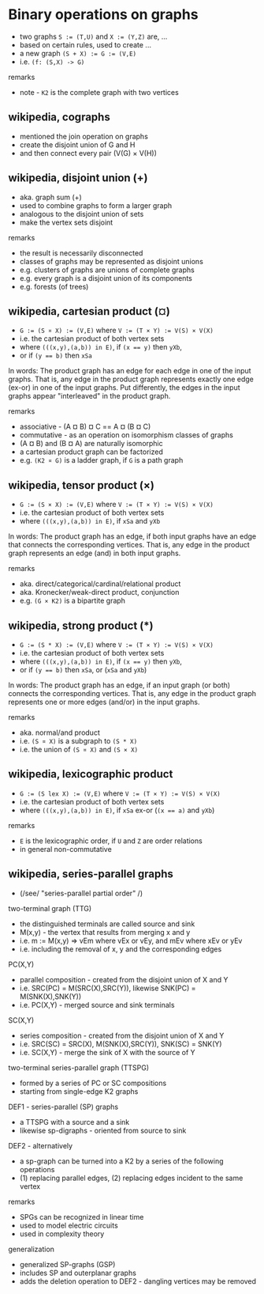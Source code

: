 
<!-- ======================================================================= -->
# Binary operations on graphs

* two graphs `S := (T,U)` and `X := (Y,Z)` are, ...
* based on certain rules, used to create ...
* a new graph `(S + X) := G := (V,E)`
* i.e. `(f: (S,X) -> G)`

remarks

* note - `K2` is the complete graph with two vertices

<!-- ======================================================================= -->
## wikipedia, cographs

* mentioned the join operation on graphs
* create the disjoint union of G and H
* and then connect every pair (V(G) × V(H))

<!-- ======================================================================= -->
## wikipedia, disjoint union (+)

* aka. graph sum (+)
* used to combine graphs to form a larger graph
* analogous to the disjoint union of sets
* make the vertex sets disjoint

remarks

* the result is necessarily disconnected
* classes of graphs may be represented as disjoint unions
* e.g. clusters of graphs are unions of complete graphs
* e.g. every graph is a disjoint union of its components
* e.g. forests (of trees)

<!-- ======================================================================= -->
## wikipedia, cartesian product (¤)

* `G := (S ¤ X) := (V,E)` where `V := (T × Y) := V(S) × V(X)`
* i.e. the cartesian product of both vertex sets
* where `(((x,y),(a,b)) in E)`, if `(x == y)` then `yXb`,
* or if `(y == b)` then `xSa`

In words: The product graph has an edge for each edge in one of the input
graphs. That is, any edge in the product graph represents exactly one edge
(ex-or) in one of the input graphs. Put differently, the edges in the input
graphs appear "interleaved" in the product graph.

remarks

* associative - (A ¤ B) ¤ C == A ¤ (B ¤ C)
* commutative - as an operation on isomorphism classes of graphs
* (A ¤ B) and (B ¤ A)  are naturally isomorphic
* a cartesian product graph can be factorized
* e.g. `(K2 ¤ G)` is a ladder graph, if `G` is a path graph

<!-- ======================================================================= -->
## wikipedia, tensor product (×)

* `G := (S × X) := (V,E)` where `V := (T × Y) := V(S) × V(X)`
* i.e. the cartesian product of both vertex sets
* where `(((x,y),(a,b)) in E)`, if `xSa` and `yXb`

In words: The product graph has an edge, if both input graphs have an edge
that connects the corresponding vertices. That is, any edge in the product
graph represents an edge (and) in both input graphs.

remarks

* aka. direct/categorical/cardinal/relational product
* aka. Kronecker/weak-direct product, conjunction
* e.g. `(G × K2)` is a bipartite graph

<!-- ======================================================================= -->
## wikipedia, strong product (*)

* `G := (S * X) := (V,E)` where `V := (T × Y) := V(S) × V(X)`
* i.e. the cartesian product of both vertex sets
* where `(((x,y),(a,b)) in E)`, if `(x == y)` then `yXb`,
* or if `(y == b)` then `xSa`, or (`xSa` and `yXb`)

In words: The product graph has an edge, if an input graph (or both) connects
the corresponding vertices. That is, any edge in the product graph represents
one or more edges (and/or) in the input graphs.

remarks

* aka. normal/and product
* i.e. `(S ¤ X)` is a subgraph to `(S * X)`
* i.e. the union of `(S ¤ X)` and `(S × X)`

<!-- ======================================================================= -->
## wikipedia, lexicographic product

* `G := (S lex X) := (V,E)` where `V := (T × Y) := V(S) × V(X)`
* i.e. the cartesian product of both vertex sets
* where `(((x,y),(a,b)) in E)`, if `xSa` ex-or (`(x == a)` and `yXb`)

remarks

* `E` is the lexicographic order, if `U` and `Z` are order relations
* in general non-commutative

<!-- ======================================================================= -->
## wikipedia, series-parallel graphs

* (/see/ "series-parallel partial order" /)

two-terminal graph (TTG)

* the distinguished terminals are called source and sink
* M(x,y) - the vertex that results from merging x and y
* i.e. m := M(x,y) => vEm where vEx or vEy, and mEv where xEv or yEv
* i.e. including the removal of x, y and the corresponding edges

PC(X,Y)

* parallel composition - created from the disjoint union of X and Y
* i.e. SRC(PC) = M(SRC(X),SRC(Y)), likewise SNK(PC) = M(SNK(X),SNK(Y))
* i.e. PC(X,Y) - merged source and sink terminals

SC(X,Y)

* series composition - created from the disjoint union of X and Y
* i.e. SRC(SC) = SRC(X), M(SNK(X),SRC(Y)), SNK(SC) = SNK(Y)
* i.e. SC(X,Y) - merge the sink of X with the source of Y

two-terminal series-parallel graph (TTSPG)

* formed by a series of PC or SC compositions
* starting from single-edge K2 graphs

DEF1 - series-parallel (SP) graphs

* a TTSPG with a source and a sink
* likewise sp-digraphs - oriented from source to sink

DEF2 - alternatively

* a sp-graph can be turned into a K2 by a series of the following operations
* (1) replacing parallel edges, (2) replacing edges incident to the same vertex

remarks

* SPGs can be recognized in linear time
* used to model electric circuits
* used in complexity theory

generalization

* generalized SP-graphs (GSP)
* includes SP and outerplanar graphs
* adds the deletion operation to DEF2 - dangling vertices may be removed
